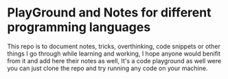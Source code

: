 # PlayGround and Notes for different programming languages
This repo is to document notes, tricks, overthinking, code snippets or other things I go through while learning and working, I hope anyone would benifit from it and add here their notes as well, It's a code playground as well were you can just clone the repo and try running any code on your machine.

